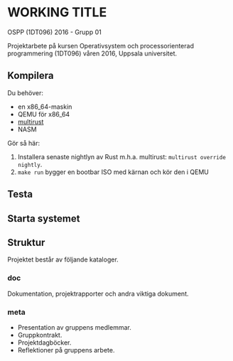 # WORKING TITLE

OSPP (1DT096) 2016 - Grupp 01

Projektarbete på kursen Operativsystem och processorienterad
programmering (1DT096) våren 2016, Uppsala universitet.



## Kompilera

Du behöver:
- en x86_64-maskin
- QEMU för x86_64
- [multirust](https://github.com/brson/multirust)
- NASM

Gör så här:
1. Installera senaste nightlyn av Rust m.h.a. multirust: `multirust override nightly`.
2. `make run` bygger en bootbar ISO med kärnan och kör den i QEMU

## Testa

## Starta systemet


## Struktur

Projektet består av följande kataloger.

### doc

Dokumentation, projektrapporter och andra viktiga dokument.

### meta

- Presentation av gruppens medlemmar.
- Gruppkontrakt.
- Projektdagböcker.
- Reflektioner på gruppens arbete.

